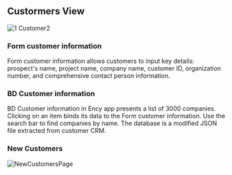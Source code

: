## Custormers View

![1 Customer2](https://github.com/markrenaud/FilePicker/assets/7523384/2b10e700-8496-4b28-9f15-db1bc509b2b7)

### Form customer information
Form customer information allows customers to input key details: prospect's name, project name, company name, customer ID, organization number, and comprehensive contact person information.

### BD Customer information
BD Customer information in Ency app presents a list of 3000 companies. Clicking on an item binds its data to the Form customer information. Use the search bar to find companies by name. The database is a modified JSON file extracted from customer CRM.

### New Customers
![NewCustomersPage](https://github.com/AlvarArias/Ency-App-/assets/7523384/11feae19-b98e-4ba2-927b-e5a71a70cca0)


